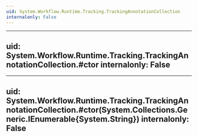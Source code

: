 ```yaml
---
uid: System.Workflow.Runtime.Tracking.TrackingAnnotationCollection
internalonly: False
---
```


---
uid: System.Workflow.Runtime.Tracking.TrackingAnnotationCollection.#ctor
internalonly: False
---

---
uid: System.Workflow.Runtime.Tracking.TrackingAnnotationCollection.#ctor(System.Collections.Generic.IEnumerable{System.String})
internalonly: False
---

